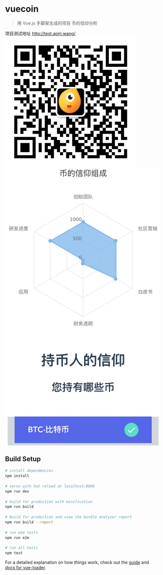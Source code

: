 # vuecoin

> 用 Vue.js 手脚架生成的项目 币的信仰分析

项目测试地址 http://test.apm.wang/
![Image text](https://github.com/qqqzhch/coinBelief/blob/master/weixin.jpeg)
![Image text](https://github.com/qqqzhch/coinBelief/blob/master/demo.png)

## Build Setup

``` bash
# install dependencies
npm install

# serve with hot reload at localhost:8080
npm run dev

# build for production with minification
npm run build

# build for production and view the bundle analyzer report
npm run build --report

# run e2e tests
npm run e2e

# run all tests
npm test
```

For a detailed explanation on how things work, check out the [guide](http://vuejs-templates.github.io/webpack/) and [docs for vue-loader](http://vuejs.github.io/vue-loader).
